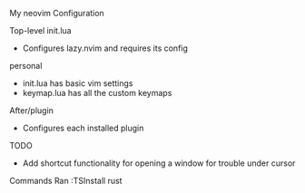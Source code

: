 My neovim Configuration

Top-level init.lua
- Configures lazy.nvim and requires its config

personal
- init.lua has basic vim settings
- keymap.lua has all the custom keymaps

After/plugin
- Configures each installed plugin

TODO
- Add shortcut functionality for opening a window for trouble under cursor

Commands Ran
:TSInstall rust
